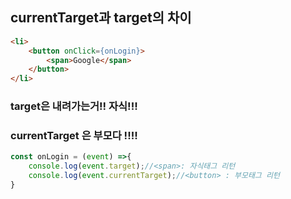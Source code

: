 
## currentTarget과 target의 차이 

```html
<li>
    <button onClick={onLogin}>
        <span>Google</span>
    </button>
</li>
```

### target은 내려가는거!! 자식!!!
### currentTarget 은 부모다 !!!!

```javascript
const onLogin = (event) =>{
    console.log(event.target);//<span>: 자식태그 리턴
    console.log(event.currentTarget);//<button> : 부모태그 리턴
}
```

